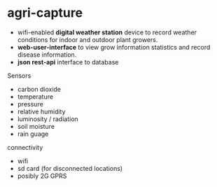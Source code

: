 # agri-capture

  * wifi-enabled **digital weather station** device to record weather conditions for indoor and outdoor plant growers.
  * **web-user-interface** to view grow information statistics and record disease information.
  * **json rest-api** interface to database 

Sensors
* carbon dioxide 
* temperature
* pressure
* relative humidity
* luminosity / radiation
* soil moisture
* rain guage

connectivity
* wifi
* sd card (for disconnected locations) 
* posibly 2G GPRS
